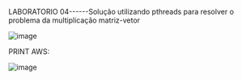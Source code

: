 LABORATORIO 04------Solução utilizando pthreads para resolver o problema da multiplicação matriz-vetor


![image](https://github.com/JoaoGian/labSO/assets/118188665/e88719bd-0fe3-4691-a5ad-60b11e80c935)

PRINT AWS:

![image](https://github.com/JoaoGian/labSO/assets/118188665/67c80ea2-c478-422d-aa5f-2945414561e4)
